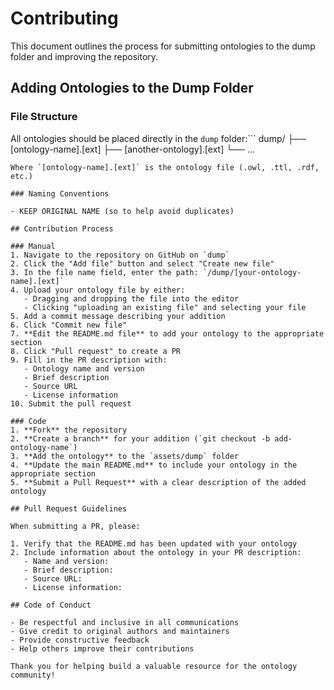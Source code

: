 # Contributing 

This document outlines the process for submitting ontologies to the dump folder and improving the repository.

## Adding Ontologies to the Dump Folder

### File Structure

All ontologies should be placed directly in the `dump` folder:```
dump/
├── [ontology-name].[ext]
├── [another-ontology].[ext]
└── ...
```
Where `[ontology-name].[ext]` is the ontology file (.owl, .ttl, .rdf, etc.)

### Naming Conventions

- KEEP ORIGINAL NAME (so to help avoid duplicates)

## Contribution Process

### Manual
1. Navigate to the repository on GitHub on `dump`
2. Click the "Add file" button and select "Create new file"
3. In the file name field, enter the path: `/dump/[your-ontology-name].[ext]`
4. Upload your ontology file by either:
   - Dragging and dropping the file into the editor
   - Clicking "uploading an existing file" and selecting your file
5. Add a commit message describing your addition
6. Click "Commit new file"
7. **Edit the README.md file** to add your ontology to the appropriate section
8. Click "Pull request" to create a PR
9. Fill in the PR description with:
   - Ontology name and version
   - Brief description
   - Source URL
   - License information
10. Submit the pull request

### Code 
1. **Fork** the repository
2. **Create a branch** for your addition (`git checkout -b add-ontology-name`)
3. **Add the ontology** to the `assets/dump` folder
4. **Update the main README.md** to include your ontology in the appropriate section
5. **Submit a Pull Request** with a clear description of the added ontology

## Pull Request Guidelines

When submitting a PR, please:

1. Verify that the README.md has been updated with your ontology
2. Include information about the ontology in your PR description:
   - Name and version: 
   - Brief description: 
   - Source URL:
   - License information:

## Code of Conduct

- Be respectful and inclusive in all communications
- Give credit to original authors and maintainers
- Provide constructive feedback
- Help others improve their contributions

Thank you for helping build a valuable resource for the ontology community! 
